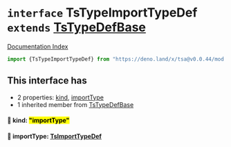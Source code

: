 # `interface` TsTypeImportTypeDef `extends` [TsTypeDefBase](../private.interface.TsTypeDefBase/README.md)

[Documentation Index](../README.md)

```ts
import {TsTypeImportTypeDef} from "https://deno.land/x/tsa@v0.0.44/mod.ts"
```

## This interface has

- 2 properties:
[kind](#-kind-importtype),
[importType](#-importtype-tsimporttypedef)
- 1 inherited member from [TsTypeDefBase](../private.interface.TsTypeDefBase/README.md)


#### 📄 kind: <mark>"importType"</mark>



#### 📄 importType: [TsImportTypeDef](../interface.TsImportTypeDef/README.md)



